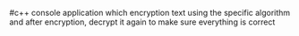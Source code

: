 #c++ console application which encryption text using the specific algorithm and after encryption, decrypt it again  to make sure everything is correct 